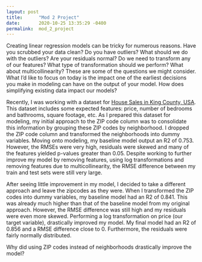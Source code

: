 ```yaml
---
layout: post
title:      "Mod 2 Project"
date:       2020-10-25 13:35:29 -0400
permalink:  mod_2_project
---
```



Creating linear regression models can be tricky for numerous reasons. Have you scrubbed your data clean? Do you have outliers? What should we do with the outliers? Are your residuals normal? Do we need to transform any of our features? What type of transformation should we perform? What about multicollinearity? These are some of the questions we might consider. What I’d like to focus on today is the impact one of the earliest decisions you make in modeling can have on the output of your model. How does simplifying existing data impact our models?
 
 Recently, I was working with a dataset for [House Sales in King County, USA](https://www.kaggle.com/harlfoxem/housesalesprediction). This dataset includes some expected features: price, number of bedrooms and bathrooms, square footage, etc. As I prepared this dataset for modeling, my initial approach to the ZIP code column was to consolidate this information by grouping these ZIP codes by neighborhood. I dropped the ZIP code column and transformed the neighborhoods into dummy variables. Moving onto modeling, my baseline model output an R2 of 0.753. However, the RMSEs were very high, residuals were skewed and many of the features yielded p-values greater than 0.05. Despite working to further improve my model by removing features, using log transformations and removing features due to multicollinearity, the RMSE difference between my train and test sets were still very large. 

After seeing little improvement in my model, I decided to take a different approach and leave the zipcodes as they were. When I transformed the ZIP codes into dummy variables, my baseline model had an R2 of 0.841. This was already much higher than that of the baseline model from my original approach. However, the RMSE difference was still high and my residuals were even more skewed. Performing a log transformation on price (our target variable), drastically improved my model. My final model had an R2 of 0.856 and a RMSE difference close to 0. Furthermore, the residuals were fairly normally distributed.  

Why did using ZIP codes instead of neighborhoods drastically improve the model? 

